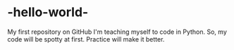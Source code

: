 # -hello-world-
My first repository on GitHub
I'm teaching myself to code in Python.
So, my code will be spotty at first.
Practice will make it better.
